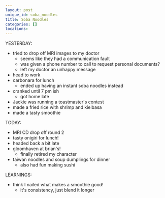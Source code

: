 ```yaml
---
layout: post
unique_id: soba_noodles
title: Soba Noodles
categories: []
locations: 
---
```


YESTERDAY:
* tried to drop off MRI images to my doctor
  * seems like they had a communication fault
  * was given a phone number to call to request personal documents?
  * left my doctor an unhappy message
* head to work
* carbonara for lunch
  * ended up having an instant soba noodles instead
* cranked until 7 pm ish
  * got home late
* Jackie was running a toastmaster's contest
* made a fried rice with shrimp and kielbasa
* made a tasty smoothie

TODAY:
* MRI CD drop off round 2
* tasty onigiri for lunch!
* headed back a bit late
* gloomhaven at brian's!
  * finally retired my character
* taiwan noodles and soup dumplings for dinner
  * also had fun making sushi

LEARNINGS:
* think I nailed what makes a smoothie good!
  * it's consistency, just blend it longer
